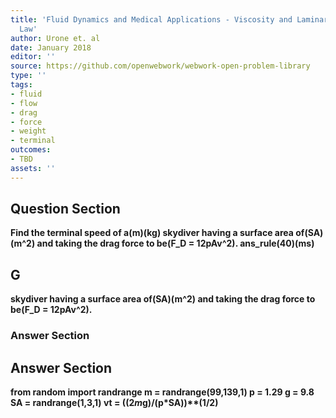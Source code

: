 ```yaml
---
title: 'Fluid Dynamics and Medical Applications - Viscosity and Laminar Flow: Poiseuilles
  Law'
author: Urone et. al
date: January 2018
editor: ''
source: https://github.com/openwebwork/webwork-open-problem-library
type: ''
tags:
- fluid
- flow
- drag
- force
- weight
- terminal
outcomes:
- TBD
assets: ''
---
```


## Question Section 

<b>
Find the terminal speed of a(m)(kg) skydiver having a surface area of(SA)(m^2) and taking the drag force to be(F_D = 12pAv^2).
ans_rule(40)(ms)

## G
skydiver having a surface area of(SA)(m^2) and taking the drag force to be(F_D = 12pAv^2).
### Answer Section


## Answer Section

from random import randrange
m = randrange(99,139,1)
p = 1.29
g = 9.8
SA = randrange(1,3,1)
vt = ((2*m*g)/(p*SA))**(1/2)